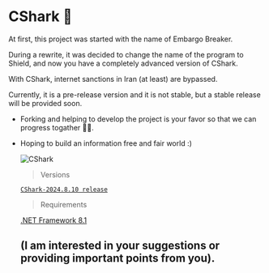 # CShark 🦈

  At first, this project was started with the name of Embargo Breaker.

  During a rewrite, it was decided to change the name of the program to Shield, and now you have a completely advanced version of CShark.

  With CShark, internet sanctions in Iran (at least) are bypassed. 

  Currently, it is a pre-release version and it is not stable, but a stable release will be provided soon.

+ Forking and helping to develop the project is your favor so that we can progress togather 🙏🏻.

+ Hoping to build an information free and fair world :)

  ![CShark](https://github.com/user-attachments/assets/d6695a79-5ae4-4f48-8419-b1efc74a028f)

  > Versions

  [`CShark-2024.8.10 release`](https://github.com/b-daarr/CShark/releases)

  > Requirements

  [.NET Framework 8.1](https://dotnet.microsoft.com/en-us/download/dotnet-framework)

  ## (I am interested in your suggestions or providing important points from you).